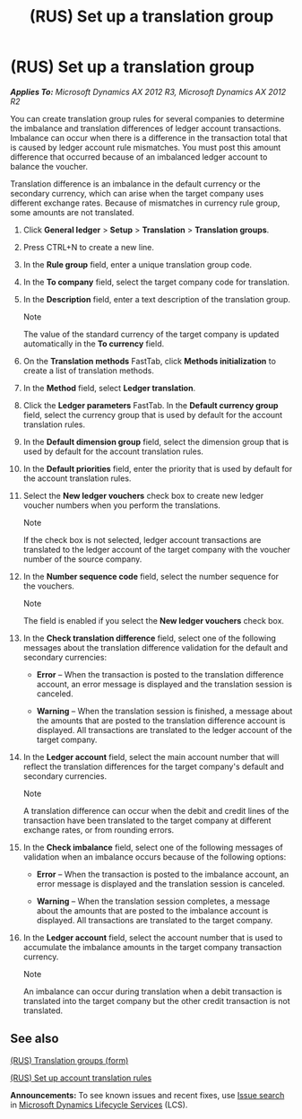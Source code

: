﻿---
title: (RUS) Set up a translation group
TOCTitle: (RUS) Set up a translation group
ms:assetid: 8c4c5791-29aa-49f3-aa26-2726262f8a9d
ms:mtpsurl: https://technet.microsoft.com/en-us/library/JJ923558(v=AX.60)
ms:contentKeyID: 52075404
ms.date: 04/18/2014
mtps_version: v=AX.60
---

# (RUS) Set up a translation group 


_**Applies To:** Microsoft Dynamics AX 2012 R3, Microsoft Dynamics AX 2012 R2_

You can create translation group rules for several companies to determine the imbalance and translation differences of ledger account transactions. Imbalance can occur when there is a difference in the transaction total that is caused by ledger account rule mismatches. You must post this amount difference that occurred because of an imbalanced ledger account to balance the voucher.

Translation difference is an imbalance in the default currency or the secondary currency, which can arise when the target company uses different exchange rates. Because of mismatches in currency rule group, some amounts are not translated.

1.  Click **General ledger** \> **Setup** \> **Translation** \> **Translation groups**.

2.  Press CTRL+N to create a new line.

3.  In the **Rule group** field, enter a unique translation group code.

4.  In the **To company** field, select the target company code for translation.

5.  In the **Description** field, enter a text description of the translation group.
    

    > [!NOTE]
    > <P>The value of the standard currency of the target company is updated automatically in the <STRONG>To currency</STRONG> field.</P>



6.  On the **Translation methods** FastTab, click **Methods initialization** to create a list of translation methods.

7.  In the **Method** field, select **Ledger translation**.

8.  Click the **Ledger parameters** FastTab. In the **Default currency group** field, select the currency group that is used by default for the account translation rules.

9.  In the **Default dimension group** field, select the dimension group that is used by default for the account translation rules.

10. In the **Default priorities** field, enter the priority that is used by default for the account translation rules.

11. Select the **New ledger vouchers** check box to create new ledger voucher numbers when you perform the translations.
    

    > [!NOTE]
    > <P>If the check box is not selected, ledger account transactions are translated to the ledger account of the target company with the voucher number of the source company.</P>



12. In the **Number sequence code** field, select the number sequence for the vouchers.
    

    > [!NOTE]
    > <P>The field is enabled if you select the <STRONG>New ledger vouchers</STRONG> check box.</P>



13. In the **Check translation difference** field, select one of the following messages about the translation difference validation for the default and secondary currencies:
    
      - **Error** – When the transaction is posted to the translation difference account, an error message is displayed and the translation session is canceled.
    
      - **Warning** – When the translation session is finished, a message about the amounts that are posted to the translation difference account is displayed. All transactions are translated to the ledger account of the target company.

14. In the **Ledger account** field, select the main account number that will reflect the translation differences for the target company's default and secondary currencies.
    

    > [!NOTE]
    > <P>A translation difference can occur when the debit and credit lines of the transaction have been translated to the target company at different exchange rates, or from rounding errors.</P>



15. In the **Check imbalance** field, select one of the following messages of validation when an imbalance occurs because of the following options:
    
      - **Error** – When the transaction is posted to the imbalance account, an error message is displayed and the translation session is canceled.
    
      - **Warning** – When the translation session completes, a message about the amounts that are posted to the imbalance account is displayed. All transactions are translated to the target company.

16. In the **Ledger account** field, select the account number that is used to accumulate the imbalance amounts in the target company transaction currency.
    

    > [!NOTE]
    > <P>An imbalance can occur during translation when a debit transaction is translated into the target company but the other credit transaction is not translated.</P>



## See also

[(RUS) Translation groups (form)](https://technet.microsoft.com/en-us/library/jj923574\(v=ax.60\))

[(RUS) Set up account translation rules](rus-set-up-account-translation-rules.md)

  
**Announcements:** To see known issues and recent fixes, use [Issue search](http://go.microsoft.com/fwlink/?linkid=389258) in [Microsoft Dynamics Lifecycle Services](http://go.microsoft.com/fwlink/?linkid=306505) (LCS).

